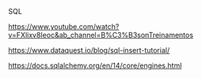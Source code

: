 SQL

https://www.youtube.com/watch?v=FXlixv8Ieoc&ab_channel=B%C3%B3sonTreinamentos

https://www.dataquest.io/blog/sql-insert-tutorial/

https://docs.sqlalchemy.org/en/14/core/engines.html